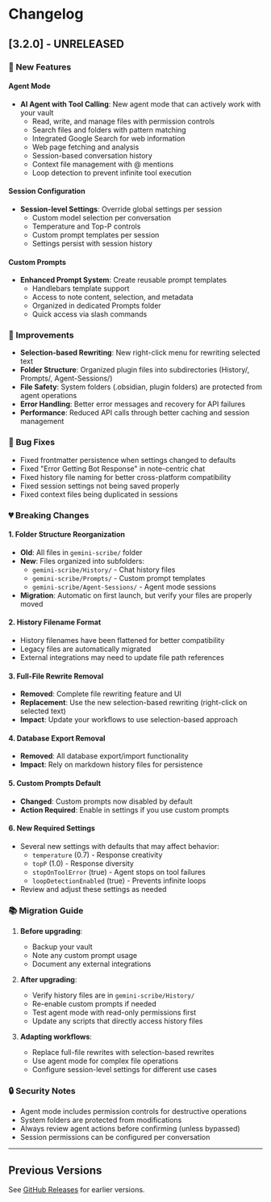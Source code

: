 # Changelog

## [3.2.0] - UNRELEASED

### 🎉 New Features

#### Agent Mode
- **AI Agent with Tool Calling**: New agent mode that can actively work with your vault
  - Read, write, and manage files with permission controls
  - Search files and folders with pattern matching
  - Integrated Google Search for web information
  - Web page fetching and analysis
  - Session-based conversation history
  - Context file management with @ mentions
  - Loop detection to prevent infinite tool execution

#### Session Configuration
- **Session-level Settings**: Override global settings per session
  - Custom model selection per conversation
  - Temperature and Top-P controls
  - Custom prompt templates per session
  - Settings persist with session history

#### Custom Prompts
- **Enhanced Prompt System**: Create reusable prompt templates
  - Handlebars template support
  - Access to note content, selection, and metadata
  - Organized in dedicated Prompts folder
  - Quick access via slash commands

### 🔧 Improvements

- **Selection-based Rewriting**: New right-click menu for rewriting selected text
- **Folder Structure**: Organized plugin files into subdirectories (History/, Prompts/, Agent-Sessions/)
- **File Safety**: System folders (.obsidian, plugin folders) are protected from agent operations
- **Error Handling**: Better error messages and recovery for API failures
- **Performance**: Reduced API calls through better caching and session management

### 🐛 Bug Fixes

- Fixed frontmatter persistence when settings changed to defaults
- Fixed "Error Getting Bot Response" in note-centric chat
- Fixed history file naming for better cross-platform compatibility
- Fixed session settings not being saved properly
- Fixed context files being duplicated in sessions

### 💔 Breaking Changes

#### 1. Folder Structure Reorganization
- **Old**: All files in `gemini-scribe/` folder
- **New**: Files organized into subfolders:
  - `gemini-scribe/History/` - Chat history files
  - `gemini-scribe/Prompts/` - Custom prompt templates
  - `gemini-scribe/Agent-Sessions/` - Agent mode sessions
- **Migration**: Automatic on first launch, but verify your files are properly moved

#### 2. History Filename Format
- History filenames have been flattened for better compatibility
- Legacy files are automatically migrated
- External integrations may need to update file path references

#### 3. Full-File Rewrite Removal
- **Removed**: Complete file rewriting feature and UI
- **Replacement**: Use the new selection-based rewriting (right-click on selected text)
- **Impact**: Update your workflows to use selection-based approach

#### 4. Database Export Removal
- **Removed**: All database export/import functionality
- **Impact**: Rely on markdown history files for persistence

#### 5. Custom Prompts Default
- **Changed**: Custom prompts now disabled by default
- **Action Required**: Enable in settings if you use custom prompts

#### 6. New Required Settings
- Several new settings with defaults that may affect behavior:
  - `temperature` (0.7) - Response creativity
  - `topP` (1.0) - Response diversity
  - `stopOnToolError` (true) - Agent stops on tool failures
  - `loopDetectionEnabled` (true) - Prevents infinite loops
- Review and adjust these settings as needed

### 📚 Migration Guide

1. **Before upgrading**:
   - Backup your vault
   - Note any custom prompt usage
   - Document any external integrations

2. **After upgrading**:
   - Verify history files are in `gemini-scribe/History/`
   - Re-enable custom prompts if needed
   - Test agent mode with read-only permissions first
   - Update any scripts that directly access history files

3. **Adapting workflows**:
   - Replace full-file rewrites with selection-based rewrites
   - Use agent mode for complex file operations
   - Configure session-level settings for different use cases

### 🔒 Security Notes

- Agent mode includes permission controls for destructive operations
- System folders are protected from modifications
- Always review agent actions before confirming (unless bypassed)
- Session permissions can be configured per conversation

---

## Previous Versions

See [GitHub Releases](https://github.com/allen-n/obsidian-gemini/releases) for earlier versions.